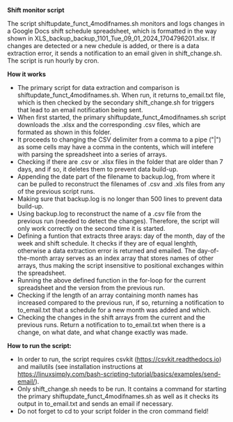 **Shift monitor script**

The script shiftupdate_funct_4modifnames.sh monitors and logs changes in a Google Docs shift schedule spreadsheet, which is formatted in the way shown in XLS_backup_backup_1101_Tue_09_01_2024_1704796201.xlsx. If changes are detected or a new chedule is added, or there is a data extraction error, it sends a notification to an email given in shift_change.sh. The script is run hourly by cron.


**How it works**
- The primary script for data extraction and comparison is shiftupdate_funct_4modifnames.sh. When run, it returns to_email.txt file, which is then checked by the secondary shift_change.sh for triggers that lead to an email notification being sent.
- When first started, the primary shiftupdate_funct_4modifnames.sh script downloads the .xlsx and the corresponding .csv files, which are formated as shown in this folder.
- It proceeds to changing the CSV delimiter from a comma to a pipe ("|") as some cells may have a comma in the contents, which will intefere with parsing the spreadsheet into a series of arrays.
- Checking if there are .csv or .xlsx files in the folder that are older than 7 days, and if so, it deletes them to prevent data build-up.
- Appending the date part of the filename to backup.log, from where it can be pulled to reconstruct the filenames of .csv and .xls files from any of the previous script runs.
- Making sure that backup.log is no longer than 500 lines to prevent data build-up.
- Using backup.log to reconstruct the name of a .csv file from the previous run (needed to detect the changes). Therefore, the script will only work correctly on the second time it is started.
- Defining a funtion that extracts three arays: day of the month, day of the week and shift schedule. It checks if they are of equal lenghth, otherwise a data extraction error is returned and emailed. The day-of-the-month array serves as an index array that stores names of other arrays, thus making the script insensitive to positional exchanges within the spreadsheet.
- Running the above defined function in the for-loop for the current spreadsheet and the version from the previous run.
- Checking if the length of an array containing month names has increased compared to the previous run, if so, returning a notification to to_email.txt that a schedule for a new month was added and which.
- Checking the changes in the shift arrays from the current and the previous runs. Return a notification to to_email.txt when there is a change, on what date, and what change exactly was made.


**How to run the script:**
  - In order to run, the script requires csvkit (https://csvkit.readthedocs.io) and mailutils (see installation instructions at https://linuxsimply.com/bash-scripting-tutorial/basics/examples/send-email/).
  - Only shift_change.sh needs to be run. It contains a command for starting the primary shiftupdate_funct_4modifnames.sh as well as it checks its output in to_email.txt and sends an email if necessary.
  - Do not forget to cd to your script folder in the cron command field!
